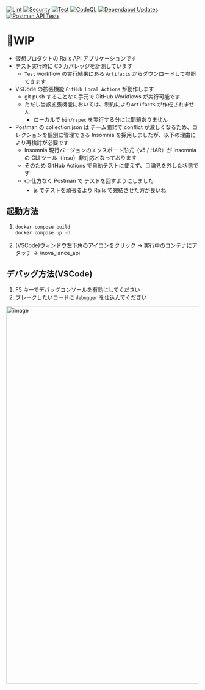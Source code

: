 [![Lint](https://github.com/hideyuki-matsuyama/nova_lance_api/actions/workflows/lint.yml/badge.svg)](https://github.com/hideyuki-matsuyama/nova_lance_api/actions/workflows/lint.yml)
[![Security](https://github.com/hideyuki-matsuyama/nova_lance_api/actions/workflows/security.yml/badge.svg)](https://github.com/hideyuki-matsuyama/nova_lance_api/actions/workflows/security.yml)
[![Test](https://github.com/hideyuki-matsuyama/nova_lance_api/actions/workflows/test.yml/badge.svg)](https://github.com/hideyuki-matsuyama/nova_lance_api/actions/workflows/test.yml)
[![CodeQL](https://github.com/hideyuki-matsuyama/nova_lance_api/actions/workflows/github-code-scanning/codeql/badge.svg)](https://github.com/hideyuki-matsuyama/nova_lance_api/actions/workflows/github-code-scanning/codeql)
[![Dependabot Updates](https://github.com/hideyuki-matsuyama/nova_lance_api/actions/workflows/dependabot/dependabot-updates/badge.svg)](https://github.com/hideyuki-matsuyama/nova_lance_api/actions/workflows/dependabot/dependabot-updates)
[![Postman API Tests](https://github.com/hideyuki-matsuyama/nova_lance_api/actions/workflows/postman.yml/badge.svg)](https://github.com/hideyuki-matsuyama/nova_lance_api/actions/workflows/postman.yml)

# 🚧WIP

* 仮想プロダクトの Rails API アプリケーションです
* テスト実行時に C0 カバレッジを計測しています
  - `Test` workflow の実行結果にある `Artifacts` からダウンロードして参照できます
* VSCode の拡張機能 `GitHub Local Actions` が動作します
  - git push することなく手元で GitHub Workflows が実行可能です
  - ただし当該拡張機能においては、制約により`Artifacts` が作成されません
    - ローカルで `bin/rspec` を実行する分には問題ありません
* Postman の collection.json は チーム開発で conflict が激しくなるため、コレクションを個別に管理できる Insomnia を採用しましたが、以下の理由により再検討が必要です
  - Insomnia 現行バージョンのエクスポート形式（v5 / HAR）が Insomnia の CLI ツール（inso）非対応となっております
  - そのため GitHub Actions で自動テストに使えず、目論見を外した状態です
  - 👉仕方なく Postman で テストを回すようにしました
    - js でテストを頑張るより Rails で完結させた方が良いね

## 起動方法

1. ```sh
   docker compose build
   docker compose up -d
   ```
2. (VSCode)ウィンドウ左下角のアイコンをクリック → 実行中のコンテナにアタッチ → /nova_lance_api 

## デバッグ方法(VSCode)

1. F5 キーでデバッグコンソールを有効にしてください
2. ブレークしたいコードに `debugger` を仕込んでください
<img width="1712" height="987" alt="image" src="https://github.com/user-attachments/assets/b3536f04-65c4-4bb0-8bc4-464a32215071" />
